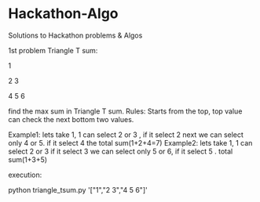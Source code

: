 # Hackathon-Algo
Solutions to Hackathon problems &amp; Algos

1st problem
Triangle T sum:

1 

2 3 

4 5 6

find the max sum in Triangle T sum.
Rules: Starts from the top, top value can check the next bottom two values.

Example1: lets take 1, 1 can select 2 or 3 , if it select 2 next we can select only 4 or 5. if it select 4 the total sum(1+2+4=7)
Example2: lets take 1, 1 can select 2 or 3 if it select 3 we can select only 5 or 6, if it select 5 . total sum(1+3+5)


execution:

python triangle_tsum.py '["1","2 3","4 5 6"]'



